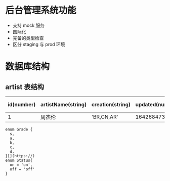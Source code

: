 # 后台管理系统功能

- 支持 mock 服务
- 国际化
- 完备的类型检查
- 区分 staging 与 prod 环境

# 数据库结构

## artist 表结构

| id(number) | artistName(string) | creation(string) | updated(number) | grade(enum: Grade) | songIds(string) | status(enum: Status) |
| ---------- | ------------------ | ---------------- | --------------- | ------------------ | --------------- | -------------------- |
| 1          | 周杰伦             | 'BR,CN,AR'       | 1642684734555   | 1642684742994      | S               | '1,2,3'              |[](https://)

```
enum Grade {
  s,
  a,
  b,
  c,
  d,
}[](https://)
enum Status{
  on = 'on',
  off = 'off'
}
```


